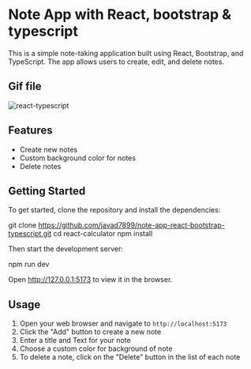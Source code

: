 # Note App with React, bootstrap & typescript

This is a simple note-taking application built using React, Bootstrap, and TypeScript.
The app allows users to create, edit, and delete notes.


## Gif file

![react-typescript](https://github.com/javad7899/note-app-react-bootstrap-typescript/assets/90629580/ed87d155-a86c-4d47-9f73-b92888573103)


## Features

- Create new notes
- Custom background color for notes 
- Delete notes


## Getting Started

To get started, clone the repository and install the dependencies:

git clone https://github.com/javad7899/note-app-react-bootstrap-typescript.git cd react-calculator npm install

Then start the development server:

npm run dev

Open http://127.0.0.1:5173 to view it in the browser.


## Usage

1. Open your web browser and navigate to `http://localhost:5173`
2. Click the "Add" button to create a new note
3. Enter a title and Text for your note
4. Choose a custom color for background of note
5. To delete a note, click on the "Delete" button in the list of each note
